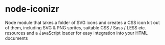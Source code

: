 node-iconizr
============

Node module that takes a folder of SVG icons and creates a CSS icon kit out of them, including SVG &amp; PNG sprites, suitable CSS / Sass / LESS etc. resources and a JavaScript loader for easy integration into your HTML documents
